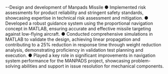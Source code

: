 --Design and development of Manpads Missile
● Implemented risk assessments for product reliability and stringent safety standards, showcasing expertise in technical risk assessment and mitigation.
● Developed a robust guidance system using the proportional navigation concept in MATLAB, ensuring accurate and effective missile targeting against low-flying aircraft.
● Conducted comprehensive simulations in MATLAB to validate the design, achieving linear propagation and contributing to a 25% reduction in response time through weight reduction analysis,
demonstrating proficiency in validation test planning and execution.
● Played a key role in significant improvements in navigation system performance for the MANPADS project, showcasing problem-solving abilities and support in issue resolution for mechanical components.
